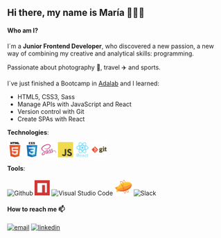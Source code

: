 ## Hi there, my name is María 👩🏻‍💻

#### Who am I?

I´m a **Junior Frontend Developer**, who discovered a new passion, a new way of combining my creative and analytical skills: programming. 

Passionate about photography 📸, travel :airplane: and sports.

I´ve just finished a Bootcamp in [Adalab](https://adalab.es/) and I learned:
  * HTML5, CSS3, Sass
  * Manage APIs with JavaScript and React
  * Version control with Git
  * Create SPAs with React

**Technologies**:
<div align="left">
  <img src="https://raw.githubusercontent.com/github/explore/80688e429a7d4ef2fca1e82350fe8e3517d3494d/topics/html/html.png" alt="HTML5" width="35" height="35"/>
  <img src="https://raw.githubusercontent.com/github/explore/80688e429a7d4ef2fca1e82350fe8e3517d3494d/topics/css/css.png" alt="CSS3" width="35" height="35"/>
  <img src="https://raw.githubusercontent.com/devicons/devicon/master/icons/sass/sass-original.svg" alt="Sass" width="35" height="35"/>
  <img src="https://raw.githubusercontent.com/github/explore/80688e429a7d4ef2fca1e82350fe8e3517d3494d/topics/javascript/javascript.png" alt="Javascript" width="35" height="35"/>
  <img src="https://raw.githubusercontent.com/devicons/devicon/master/icons/react/react-original-wordmark.svg" alt="React" width="35" height="35"/>
  <img src="https://raw.githubusercontent.com/github/explore/80688e429a7d4ef2fca1e82350fe8e3517d3494d/topics/git/git.png" alt="Git" width="35" height="35"/>
</div>

**Tools**:
<div align="left">
  <img src="https://camo.githubusercontent.com/f5f5fa1c2753be299a410838a5140a701cc66fb4adc13c0b9a3d45936d2bf0d8/68747470733a2f2f696d6167652e666c617469636f6e2e636f6d2f69636f6e732f706e672f3531322f32352f32353233312e706e67" alt="Github" width="35" height="35"/>
  <img src="https://raw.githubusercontent.com/github/explore/80688e429a7d4ef2fca1e82350fe8e3517d3494d/topics/npm/npm.png" alt="npm" width="35" height="35"/>
  <img src="https://camo.githubusercontent.com/9f1816fe8f44878d77803324ce8e3e1c4d2afc4e3f167b237e93848d3597d4fc/68747470733a2f2f75706c6f61642e77696b696d656469612e6f72672f77696b6970656469612f636f6d6d6f6e732f7468756d622f392f39612f56697375616c5f53747564696f5f436f64655f312e33355f69636f6e2e7376672f3130323470782d56697375616c5f53747564696f5f436f64655f312e33355f69636f6e2e7376672e706e67" alt="Visual Studio Code" width="35" height="35"/>
  <img src="https://raw.githubusercontent.com/github/explore/80688e429a7d4ef2fca1e82350fe8e3517d3494d/topics/zeplin/zeplin.png" alt="Zeplin" width="40" height="40"/>
  <img src="https://camo.githubusercontent.com/d04b3327e0e9fb941fb8dede96375c7425135a349054a0ed65e5047c59e8918c/68747470733a2f2f696d672e69636f6e73382e636f6d2f636f6c6f722f3435322f736c61636b2d6e65772e706e67" alt="Slack" width="40" height="40"/>
</div>

#### How to reach me 📫
  <a href="mailto:maria.serna.zafra@gmail.com"><img src="https://img.icons8.com/color/35/000000/gmail.png" alt="email"/></a>
  <a href="https://www.linkedin.com/in/mathieu-ledru"><img src="https://img.icons8.com/color/35/000000/linkedin.png" alt="linkedin"/></a>




